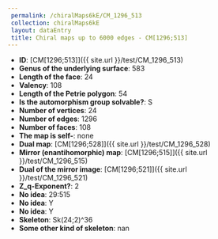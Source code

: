 ```yaml
--- 
 permalink: /chiralMaps6kE/CM_1296_513 
 collection: chiralMaps6kE
 layout: dataEntry
 title: Chiral maps up to 6000 edges - CM[1296;513]
---
```


- **ID**: [CM[1296;513]]({{ site.url }}/test/CM_1296_513)
- **Genus of the underlying surface**: 583
- **Length of the face**: 24
- **Valency**: 108
- **Length of the Petrie polygon**: 54
- **Is the automorphism group solvable?**: S
- **Number of vertices**: 24
- **Number of edges**: 1296
- **Number of faces**: 108
- **The map is self-**: none
- **Dual map**: [CM[1296;528]]({{ site.url }}/test/CM_1296_528)
- **Mirror (enantihomorphic) map**: [CM[1296;515]]({{ site.url }}/test/CM_1296_515)
- **Dual of the mirror image**: [CM[1296;521]]({{ site.url }}/test/CM_1296_521)
- **Z_q-Exponent?**: 2
- **No idea**:  29:515
- **No idea**: Y
- **No idea**: Y
- **Skeleton**: Sk(24;2)^36
- **Some other kind of skeleton**: nan
